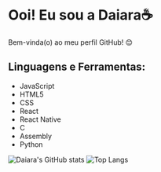 <!--
**daiaradyba/daiaradyba** is a ✨ _special_ ✨ repository because its `README.md` (this file) appears on your GitHub profile.

Here are some ideas to get you started:

- 🔭 I’m currently working on ...
- 🌱 I’m currently learning ...
- 👯 I’m looking to collaborate on ...
- 🤔 I’m looking for help with ...
- 💬 Ask me about ...
- 📫 How to reach me: ...
- 😄 Pronouns: ...
- ⚡ Fun fact: ...
-->

# Ooi! Eu sou a Daiara☕

Bem-vinda(o) ao meu perfil GitHub! 😊

## Linguagens e Ferramentas:
- JavaScript
- HTML5
- CSS
- React
- React Native
- C
- Assembly
- Python
  

![Daiara's GitHub stats](https://github-readme-stats.vercel.app/api?username=daiaradyba&show_icons=true&theme=radical)
![Top Langs](https://github-readme-stats.vercel.app/api/top-langs/?username=daiara&layout=compact)

